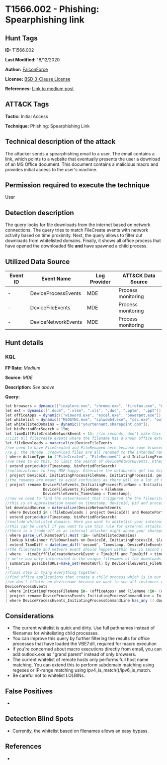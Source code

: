 # T1566.002 - Phishing: Spearphishing link
## Hunt Tags
**ID:** T1566.002

**Last Modified:** 18/12/2020

**Author:** [FalconForce](https://falconforce.nl/)

**License:** [BSD 3-Clause License](https://github.com/FalconForceTeam/FalconFriday/blob/master/LICENSE)

**References:** [Link to medium post](https://medium.com/falconforce/falconfriday-catching-more-macros-0xff0a-ec8273ab115a?source=friends_link&sk=90696a8b7003c5c71f5b2c91575281c0)

## ATT&CK Tags
**Tactic:** Initial Access

**Technique:** Phishing: Spearphishing Link

## Technical description of the attack
The attacker sends a spearphishing email to a user. The email contains a link, which points to a website that eventually presents the user a download of an MS Office document. This document contains a malicious macro and provides initial access to the user's machine. 

## Permission required to execute the technique
User

## Detection description
The query looks for file downloads from the internet based on network connections. The query tries to match FileCreate events with network activity based on time proximity. Next, the query allows to filter out downloads from whitelisted domains. Finally, it shows all office process that have opened the downloaded file **and** have spawned a child process. 

## Utilized Data Source
| Event ID | Event Name | Log Provider | ATT&CK Data Source |
|---------|---------|----------|---------|
| - | DeviceProcessEvents | MDE | Process monitoring |
| - | DeviceFileEvents | MDE | Process monitoring |
| - | DeviceNetworkEvents | MDE | Process monitoring |


## Hunt details
### KQL

**FP Rate:** *Medium*

**Source:** *MDE*

**Description:** *See above*

**Query:**

```C#
let browsers = dynamic(["iexplore.exe", "chrome.exe", "firefox.exe", "msedge.exe"]);
let ext = dynamic([".docm", ".xlsm", ".xls", ".doc", ".pptm", ".ppt"]);
let officeApps = dynamic(["winword.exe", "excel.exe", "powerpnt.exe"]);
let whitelist = dynamic(["MSOSYNC.exe", "splwow64.exe", "csc.exe", "outlook.exe", "AcroRd32.exe", "Acrobat.exe", "explorer.exe", "DW20.exe", "Microsoft.Mashup.Container.Loader.exe", "Microsoft.Mashup.Container.NetFX40.exe", "WerFault.exe", "CLVIEW.exe"]);
let whitelistedDomains = dynamic(["yourtennant.sharepoint.com"]); 
let binPeriodForSearch = 15m;
let timeDiffFileCreateNetworkEvent = 15; //in seconds, don't make this 15s because of comparison later on. 
//List all filecreate events where the filename has a known office extension which can contain macros
let fileDownloads = materialize(DeviceFileEvents
//we need to have FileCreated and FileRenamed here because some browsers first download the file under a different name and rename it when it's done.
//e.g. the chrome .crdownload files are all renamed to the intended name after the download has finished. 
| where ActionType in ("FileCreated", "FileRenamed") and InitiatingProcessFileName in~ (browsers) and FileName has_any (ext)
//we need to do this, to limit the search of deviceNetworkEvents. Otherwise, the dataset becomes too big to join in MDE.
| extend period=bin(Timestamp, binPeriodForSearch)
//optimizations to keep MDE happy. Otherwise the databasets get too big
| project DeviceId, InitiatingProcessFileName, InitiatingProcessId, period, FileName, Timestamp
//the renames are meant to avoid confusions as there will be a lot of FileNames from different tables.
| project-rename DeviceFileEvents_InitiatingProcessFileName = InitiatingProcessFileName, 
                 DeviceFileEvents_FileName = FileName,
                 DeviceFileEvents_Timestamp = Timestamp);
//now we need to find the networkevent that triggered the the filewrite.
//this is an approximation based on timestamp, deviceid, pid and processname
let downloadSource = materialize(DeviceNetworkEvents
| where DeviceId in ((fileDownloads | project DeviceId)) and RemotePort in (80, 443)
| extend period=bin(Timestamp, binPeriodForSearch)
//exclude whitelisted domains. Here you want to whitelist your internal sharepoint environment
//this can be useful if you want to use this rule for external attacks.
//there is a trade-off as an internal attacker might abuse your sharepoint for malware.
| where parse_url(RemoteUrl).Host !in~ (whitelistedDomains)
| lookup kind=inner fileDownloads on DeviceId, InitiatingProcessId, $left.InitiatingProcessFileName == $right.DeviceFileEvents_InitiatingProcessFileName, period
| extend TimeDiff = datetime_diff('second', Timestamp, DeviceFileEvents_Timestamp)
//the filecreate and network event should happen within max 15 second of eachother. 
| where  -timeDiffFileCreateNetworkEvent < TimeDiff and TimeDiff < timeDiffFileCreateNetworkEvent
// we're now only interessted in the unique filenames of the downloads and the location they're possibly downloaded from
| summarize possibelURLs=make_set(RemoteUrl) by DeviceFileEvents_FileName
);
//final step in tying everything together. 
//find office applications that create a child process which is in our previously generated list
//we don't fileter on devicename because we want to see all instances of this file being run.
DeviceProcessEvents
| where InitiatingProcessFileName in~ (officeApps) and FileName !in~ (officeApps) and FileName !in~ (whitelist) and FileName !in~ (browsers)
| project-rename DeviceProcessEvents_InitiatingProcessCommandLine = InitiatingProcessCommandLine
| where DeviceProcessEvents_InitiatingProcessCommandLine has_any (( downloadSource | project DeviceFileEvents_FileName))
```

## Considerations
* The current whitelist is quick and dirty. Use full pathnames instead of filenames for whitelisting child processes.
* You can improve this query by further filtering the results for office processes that have loaded the VBE7.dll, required for macro execution
* If you're concerned about macro executions directly from email, you can add outlook.exe as "grand parent" instead of only browsers. 
* The current whitelist of remote hosts only performs full host name matching. You can extend this to perform subdomain matching using regexes or IP-range matching using ipv4_is_match()/ipv6_is_match. 
* Be careful not to whitelist LOLBINs. 

## False Positives
*  
  

## Detection Blind Spots
* Currently, the whitelist based on filenames allows an easy bypass. 

## References
*  
